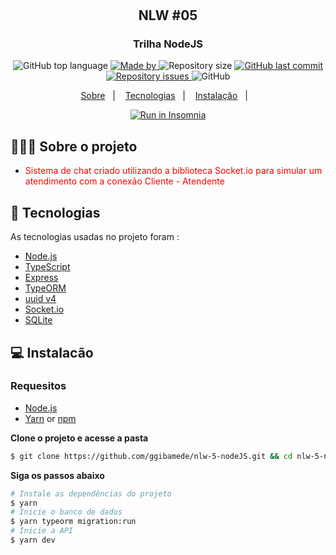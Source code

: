 <h1 align="center">
	<!-- <img alt="Logo" src=".github/logo.png" width="200px" /> -->
  
</h1>

<h2 align="center">
  NLW #05
</h2>
<h3 align="center">
 Trilha NodeJS
</h3>

<p align="center">
  <img alt="GitHub top language" src="https://img.shields.io/github/languages/top/EliasGcf/readme-template">

  <a href="https://www.linkedin.com/in/eliasgcf/">
    <img alt="Made by" src="https://img.shields.io/badge/made%20by-Elias%20Gabriel-gree">
  </a>

  <img alt="Repository size" src="https://img.shields.io/github/repo-size/EliasGcf/readme-template">

  <a href="https://github.com/EliasGcf/readme-template/commits/master">
    <img alt="GitHub last commit" src="https://img.shields.io/github/last-commit/EliasGcf/readme-template">
  </a>

  <a href="https://github.com/EliasGcf/readme-template/issues">
    <img alt="Repository issues" src="https://img.shields.io/github/issues/EliasGcf/readme-template">
  </a>

  <img alt="GitHub" src="https://img.shields.io/github/license/EliasGcf/readme-template">
</p>

<p align="center">
  <a href="#-sobre-o-projeto">Sobre</a>&nbsp;&nbsp;&nbsp;|&nbsp;&nbsp;&nbsp;
  <a href="#-tecnologias">Tecnologias</a>&nbsp;&nbsp;&nbsp;|&nbsp;&nbsp;&nbsp;
  <a href="#-instalacão">Instalação</a>&nbsp;&nbsp;&nbsp;|&nbsp;&nbsp;&nbsp;
</p>

<p id="insomniaButton" align="center">
  <a href="" target="_blank"><img src="https://insomnia.rest/images/run.svg" alt="Run in Insomnia"></a>
</p>

## 👨🏻‍💻 Sobre o projeto

- <p style="color: red;">Sistema de chat criado utilizando a biblioteca Socket.io para simular um atendimento com a conexão Cliente - Atendente</p>



## 🚀 Tecnologias

As tecnologias usadas no projeto foram : 

- [Node.js](https://nodejs.org/en/)
- [TypeScript](https://www.typescriptlang.org/)
- [Express](https://expressjs.com/pt-br/)
- [TypeORM](https://typeorm.io/#/)
- [uuid v4](https://github.com/thenativeweb/uuidv4/)
- [Socket.io](https://www.npmjs.com/package/socket.io)
- [SQLite](https://www.npmjs.com/package/sqlite3)

## 💻 Instalacão

### Requesitos

- [Node.js](https://nodejs.org/en/)
- [Yarn](https://classic.yarnpkg.com/) or [npm](https://www.npmjs.com/)

**Clone o projeto e acesse a pasta**

```bash
$ git clone https://github.com/ggibamede/nlw-5-nodeJS.git && cd nlw-5-nodeJS
```

**Siga os passos abaixo**

```bash
# Instale as dependências do projeto
$ yarn
# Inicie o banco de dados
$ yarn typeorm migration:run
# Inicie a API
$ yarn dev
```
